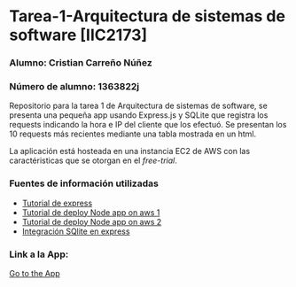 # Tarea-1-Arquitectura de sistemas de software [IIC2173]

### Alumno: Cristian Carreño Núñez
### Número de alumno: 1363822j

Repositorio para la tarea 1 de Arquitectura de sistemas de software, se presenta una pequeña app usando Express.js y SQLite que registra los requests indicando la hora e IP del cliente que los efectuó. Se presentan los 10 requests más recientes mediante una tabla mostrada en un html.

La aplicación está hosteada en una instancia EC2 de AWS con las caractéristicas que se otorgan en el *free-trial*.

### Fuentes de información utilizadas

* [Tutorial de express](https://zellwk.com/blog/crud-express-mongodb/)
* [Tutorial de deploy Node app on aws 1](https://www.youtube.com/watch?v=IX82eeuCPIg&t=572s)
* [Tutorial de deploy Node app on aws 2](https://www.youtube.com/watch?v=WxhFq64FQzA&t=1484s)
* [Integración SQlite en express](http://expressjs.com/es/guide/database-integration.html)

### Link a la App:

[Go to the App](http://ec2-52-67-5-115.sa-east-1.compute.amazonaws.com)
	

